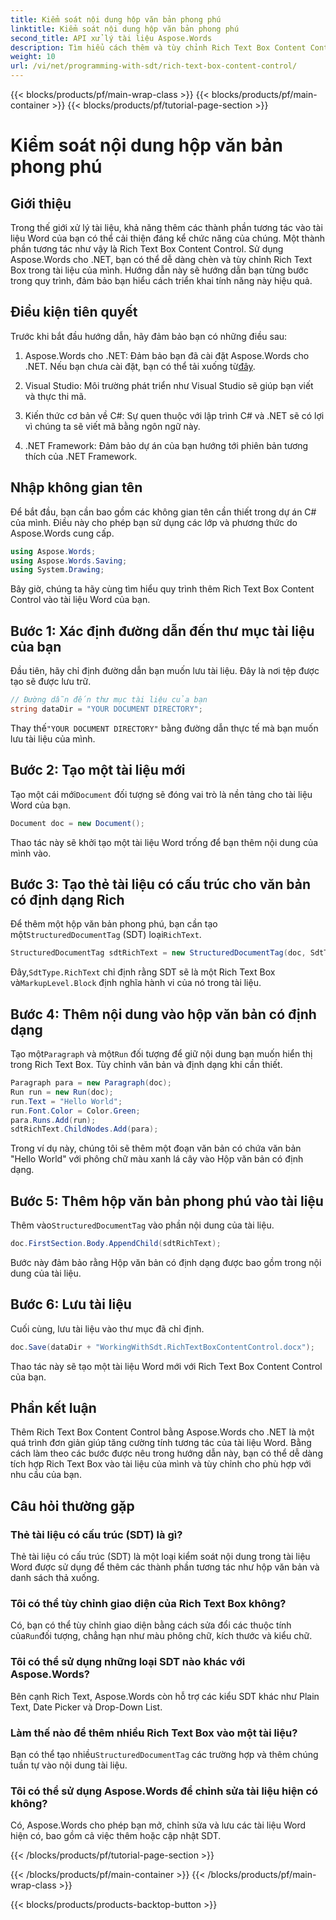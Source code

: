 ```yaml
---
title: Kiểm soát nội dung hộp văn bản phong phú
linktitle: Kiểm soát nội dung hộp văn bản phong phú
second_title: API xử lý tài liệu Aspose.Words
description: Tìm hiểu cách thêm và tùy chỉnh Rich Text Box Content Control trong tài liệu Word bằng Aspose.Words cho .NET với hướng dẫn chi tiết từng bước này.
weight: 10
url: /vi/net/programming-with-sdt/rich-text-box-content-control/
---
```


{{< blocks/products/pf/main-wrap-class >}}
{{< blocks/products/pf/main-container >}}
{{< blocks/products/pf/tutorial-page-section >}}

# Kiểm soát nội dung hộp văn bản phong phú

## Giới thiệu

Trong thế giới xử lý tài liệu, khả năng thêm các thành phần tương tác vào tài liệu Word của bạn có thể cải thiện đáng kể chức năng của chúng. Một thành phần tương tác như vậy là Rich Text Box Content Control. Sử dụng Aspose.Words cho .NET, bạn có thể dễ dàng chèn và tùy chỉnh Rich Text Box trong tài liệu của mình. Hướng dẫn này sẽ hướng dẫn bạn từng bước trong quy trình, đảm bảo bạn hiểu cách triển khai tính năng này hiệu quả.

## Điều kiện tiên quyết

Trước khi bắt đầu hướng dẫn, hãy đảm bảo bạn có những điều sau:

1.  Aspose.Words cho .NET: Đảm bảo bạn đã cài đặt Aspose.Words cho .NET. Nếu bạn chưa cài đặt, bạn có thể tải xuống từ[đây](https://releases.aspose.com/words/net/).

2. Visual Studio: Môi trường phát triển như Visual Studio sẽ giúp bạn viết và thực thi mã.

3. Kiến thức cơ bản về C#: Sự quen thuộc với lập trình C# và .NET sẽ có lợi vì chúng ta sẽ viết mã bằng ngôn ngữ này.

4. .NET Framework: Đảm bảo dự án của bạn hướng tới phiên bản tương thích của .NET Framework.

## Nhập không gian tên

Để bắt đầu, bạn cần bao gồm các không gian tên cần thiết trong dự án C# của mình. Điều này cho phép bạn sử dụng các lớp và phương thức do Aspose.Words cung cấp.

```csharp
using Aspose.Words;
using Aspose.Words.Saving;
using System.Drawing;
```

Bây giờ, chúng ta hãy cùng tìm hiểu quy trình thêm Rich Text Box Content Control vào tài liệu Word của bạn.

## Bước 1: Xác định đường dẫn đến thư mục tài liệu của bạn

Đầu tiên, hãy chỉ định đường dẫn bạn muốn lưu tài liệu. Đây là nơi tệp được tạo sẽ được lưu trữ.

```csharp
// Đường dẫn đến thư mục tài liệu của bạn
string dataDir = "YOUR DOCUMENT DIRECTORY";
```

 Thay thế`"YOUR DOCUMENT DIRECTORY"` bằng đường dẫn thực tế mà bạn muốn lưu tài liệu của mình.

## Bước 2: Tạo một tài liệu mới

 Tạo một cái mới`Document` đối tượng sẽ đóng vai trò là nền tảng cho tài liệu Word của bạn.

```csharp
Document doc = new Document();
```

Thao tác này sẽ khởi tạo một tài liệu Word trống để bạn thêm nội dung của mình vào.

## Bước 3: Tạo thẻ tài liệu có cấu trúc cho văn bản có định dạng Rich

 Để thêm một hộp văn bản phong phú, bạn cần tạo một`StructuredDocumentTag` (SDT) loại`RichText`.

```csharp
StructuredDocumentTag sdtRichText = new StructuredDocumentTag(doc, SdtType.RichText, MarkupLevel.Block);
```

 Đây,`SdtType.RichText` chỉ định rằng SDT sẽ là một Rich Text Box và`MarkupLevel.Block` định nghĩa hành vi của nó trong tài liệu.

## Bước 4: Thêm nội dung vào hộp văn bản có định dạng

 Tạo một`Paragraph` và một`Run` đối tượng để giữ nội dung bạn muốn hiển thị trong Rich Text Box. Tùy chỉnh văn bản và định dạng khi cần thiết.

```csharp
Paragraph para = new Paragraph(doc);
Run run = new Run(doc);
run.Text = "Hello World";
run.Font.Color = Color.Green;
para.Runs.Add(run);
sdtRichText.ChildNodes.Add(para);
```

Trong ví dụ này, chúng tôi sẽ thêm một đoạn văn bản có chứa văn bản "Hello World" với phông chữ màu xanh lá cây vào Hộp văn bản có định dạng.

## Bước 5: Thêm hộp văn bản phong phú vào tài liệu

 Thêm vào`StructuredDocumentTag` vào phần nội dung của tài liệu.

```csharp
doc.FirstSection.Body.AppendChild(sdtRichText);
```

Bước này đảm bảo rằng Hộp văn bản có định dạng được bao gồm trong nội dung của tài liệu.

## Bước 6: Lưu tài liệu

Cuối cùng, lưu tài liệu vào thư mục đã chỉ định.

```csharp
doc.Save(dataDir + "WorkingWithSdt.RichTextBoxContentControl.docx");
```

Thao tác này sẽ tạo một tài liệu Word mới với Rich Text Box Content Control của bạn.

## Phần kết luận

Thêm Rich Text Box Content Control bằng Aspose.Words cho .NET là một quá trình đơn giản giúp tăng cường tính tương tác của tài liệu Word. Bằng cách làm theo các bước được nêu trong hướng dẫn này, bạn có thể dễ dàng tích hợp Rich Text Box vào tài liệu của mình và tùy chỉnh cho phù hợp với nhu cầu của bạn.

## Câu hỏi thường gặp

### Thẻ tài liệu có cấu trúc (SDT) là gì?
Thẻ tài liệu có cấu trúc (SDT) là một loại kiểm soát nội dung trong tài liệu Word được sử dụng để thêm các thành phần tương tác như hộp văn bản và danh sách thả xuống.

### Tôi có thể tùy chỉnh giao diện của Rich Text Box không?
 Có, bạn có thể tùy chỉnh giao diện bằng cách sửa đổi các thuộc tính của`Run`đối tượng, chẳng hạn như màu phông chữ, kích thước và kiểu chữ.

### Tôi có thể sử dụng những loại SDT nào khác với Aspose.Words?
Bên cạnh Rich Text, Aspose.Words còn hỗ trợ các kiểu SDT khác như Plain Text, Date Picker và Drop-Down List.

### Làm thế nào để thêm nhiều Rich Text Box vào một tài liệu?
 Bạn có thể tạo nhiều`StructuredDocumentTag` các trường hợp và thêm chúng tuần tự vào nội dung tài liệu.

### Tôi có thể sử dụng Aspose.Words để chỉnh sửa tài liệu hiện có không?
Có, Aspose.Words cho phép bạn mở, chỉnh sửa và lưu các tài liệu Word hiện có, bao gồm cả việc thêm hoặc cập nhật SDT.

{{< /blocks/products/pf/tutorial-page-section >}}

{{< /blocks/products/pf/main-container >}}
{{< /blocks/products/pf/main-wrap-class >}}

{{< blocks/products/products-backtop-button >}}
